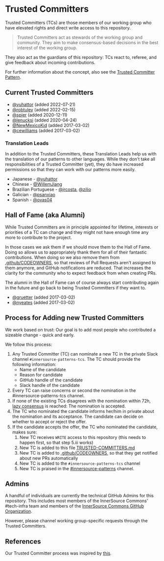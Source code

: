 # Trusted Committers

Trusted Committers (TCs) are those members of our working group who have elevated rights and direct write access to this repository.

> Trusted Committers act as stewards of the working group and community. They aim to make consensus-based decisions in the best interest of the working group.

They also act as the guardians of this repository: TCs react to, referee, and give feedback about incoming contributions.

For further information about the concept, also see the [Trusted Committer Pattern](patterns/2-structured/trusted-committer.md).

## Current Trusted Committers

* [@yuhattor](https://github.com/yuhattor) (added 2022-07-21)
* [@robtuley](https://github.com/robtuley) (added 2022-02-15)
* [@spier](https://github.com/spier) (added 2020-12-11)
* [@lenucksi](https://github.com/lenucksi) (added 2020-04-24)
* [@NewMexicoKid](https://github.com/NewMexicoKid) (added 2017-03-02)
* [@cewilliams](https://github.com/cewilliams) (added 2017-03-02)

### Translation Leads

In addition to the Trusted Committers, these Translation Leads help us with the translation of our patterns to other languages.
While they don't take all responsibilities of a Trusted Committer (yet), they do have increased permissions so that they can work with our patterns more easily.

* Japanese - [@yuhattor](https://github.com/yuhattor)
* Chinese - [@WillemJiang](https://github.com/WillemJiang)
* Brazilian Portuguese - [@jrcosta](https://github.com/jrcosta), [@zilio](https://github.com/zilio)
* Galician - [@psanxiao](https://github.com/psanxiao)
* Spanish - [@ovas04](https://github.com/ovas04)

## Hall of Fame (aka Alumni)

While Trusted Committers are in principle appointed for lifetime, interests or priorities of a TC can change and they might not have enough time any more to contribute to the project.

In those cases we ask them if we should move them to the Hall of Fame. Doing so allows us to appropriately thank them for all of their fantastic contributions. When doing so we also remove them from [.github/CODEOWNERS](.github/CODEOWNERS), so that reviews of Pull Requests aren't assigned to them anymore, and GitHub notifications are reduced. That increases the clarity for the community who to expect feedback from when creating PRs.

The alumni in the Hall of Fame can of course always start contributing again in the future and go back to being Trusted Committers if they want to.

* [@gruetter](https://github.com/gruetter) (added 2017-03-02)
* [@nyeates](https://github.com/nyeates) (added 2017-03-02)

## Process for Adding new Trusted Committers

We work based on trust: Our goal is to add most people who contributed a sizeable change - quick and early.

We follow this process:

1. Any Trusted Committer (TC) can nominate a new TC in the private Slack channel `#innersource-patterns-tcs`. The TC should provide the following information:
   * Name of the candidate
   * Reason for candidate
   * GitHub handle of the candidate
   * Slack handle of the candidate
2. Every TC can raise concerns or second the nomination in the #innersource-patterns-tcs channel.
3. If none of the existing TCs disagrees with the nomination within 72h, [lazy consensus](https://tech.europace.de/lazy-consensus-vs-explicit-voting/) is reached: The nomination is accepted.
4. The TC who nominated the candidate informs her/him in private about the nomination and its acceptance. The candidate can decide on whether to accept or reject the offer.
5. If the candidate accepts the offer, the TC who nominated the candidate, makes sure:
   1. New TC receives `WRITE` access to this repository (this needs to happen first, so that step 5.iii works)
   2. New TC is added to this file [TRUSTED-COMMITTERS.md](./TRUSTED-COMMITTERS.md)
   3. New TC is added to [.github/CODEOWNERS](.github/CODEOWNERS), so that they get notified about new PRs automatically
   4. New TC is added to the `#innersource-patterns-tcs` channel
   5. New TC is praised in the [#innersource-patterns](https://app.slack.com/client/T04PXKRM0/C2EFRTS6A) channel.

## Admins

A handful of individuals are currently the technical GitHub Admins for this repository. This includes most members of the InnerSource Commons' #tech-infra team and members of the [InnerSource Commons GitHub Organization](https://github.com/innersourcecommons).

However, please channel working group-specific requests through the Trusted Committers.

## References

Our Trusted Committer process was inspired by [this](https://tech.europace.de/voting-in-new-trusted-committers/).

